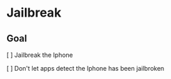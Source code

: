 # Jailbreak

## Goal

[ ] Jailbreak the Iphone

[ ] Don't let apps detect the Iphone has been jailbroken
